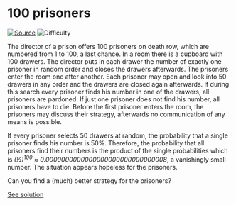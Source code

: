 # 100 prisoners

[![Source](https://img.shields.io/badge/Source-%E2%9C%93-green.svg)](https://en.wikipedia.org/wiki/100_prisoners_problem)
![Difficulty](https://img.shields.io/badge/Difficulty-hard-red.svg)

The director of a prison offers 100 prisoners on death row, which are numbered
from 1 to 100, a last chance. In a room there is a cupboard with 100 drawers.
The director puts in each drawer the number of exactly one prisoner in random
order and closes the drawers afterwards. The prisoners enter the room one after
another. Each prisoner may open and look into 50 drawers in any order and the
drawers are closed again afterwards. If during this search every prisoner finds
his number in one of the drawers, all prisoners are pardoned. If just one
prisoner does not find his number, all prisoners have to die. Before the first
prisoner enters the room, the prisoners may discuss their strategy, afterwards
no communication of any means is possible.


If every prisoner selects 50 drawers at random, the probability that a single
prisoner finds his number is 50%. Therefore, the probability that all prisoners
find their numbers is the product of the single probabilities which is
*(½)<sup>100</sup> ≈ 0.0000000000000000000000000000008*, a vanishingly small
number. The situation appears hopeless for the prisoners.

Can you find a (much) better strategy for the prisoners?

[See solution](solution.md)
